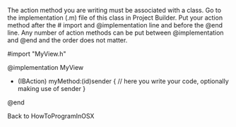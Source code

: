 The action method you are writing must be associated with a class.  Go to the implementation (.m) file of this class in Project Builder.  Put your action method after the # import and @implementation line and before the @end line.  Any number of action methods can be put between @implementation and @end and the order does not matter.
    

#import "MyView.h"

@implementation MyView

- (IBAction) myMethod:(id)sender
{
     // here you write your code, optionally making use of sender
}

@end



Back to HowToProgramInOSX
